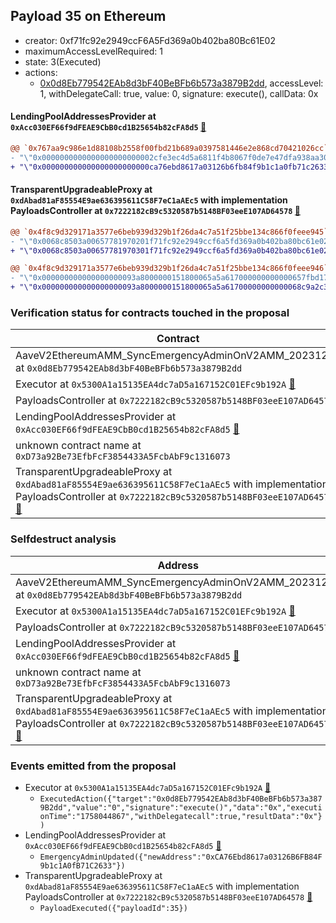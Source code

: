 ## Payload 35 on Ethereum

- creator: 0xf71fc92e2949ccF6A5Fd369a0b402ba80Bc61E02
- maximumAccessLevelRequired: 1
- state: 3(Executed)
- actions:
  - [0x0d8Eb779542EAb8d3bF40BeBFb6b573a3879B2dd](https://etherscan.io/tx/0x0d8Eb779542EAb8d3bF40BeBFb6b573a3879B2dd), accessLevel: 1, withDelegateCall: true, value: 0, signature: execute(), callData: 0x

#### LendingPoolAddressesProvider at `0xAcc030EF66f9dFEAE9CbB0cd1B25654b82cFA8d5` [:ghost:](https://github.com/bgd-labs/aave-address-book  "AaveV2EthereumAMM.POOL_ADDRESSES_PROVIDER")

```diff
@@ `0x767aa9c986e1d88108b2558f00fbd21b689a0397581446e2e868cd70421026cc` raw  @@
- "\"0x0000000000000000000000002cfe3ec4d5a6811f4b8067f0de7e47dfa938aa30\""
+ "\"0x000000000000000000000000ca76ebd8617a03126b6fb84f9b1c1a0fb71c2633\""

```
#### TransparentUpgradeableProxy at `0xdAbad81aF85554E9ae636395611C58F7eC1aAEc5` with implementation PayloadsController at `0x7222182cB9c5320587b5148BF03eeE107AD64578` [:ghost:](https://github.com/bgd-labs/aave-address-book  "GovernanceV3Ethereum.PAYLOADS_CONTROLLER")

```diff
@@ `0x4f8c9d329171a3577e6beb939d329b1f26da4c7a51f25bbe134c866f0feee945` raw  @@
- "\"0x0068c8503a00657781970201f71fc92e2949ccf6a5fd369a0b402ba80bc61e02\""
+ "\"0x0068c8503a00657781970301f71fc92e2949ccf6a5fd369a0b402ba80bc61e02\""

@@ `0x4f8c9d329171a3577e6beb939d329b1f26da4c7a51f25bbe134c866f0feee946` raw  @@
- "\"0x000000000000000000093a8000000151800065a5a617000000000000657fbd17\""
+ "\"0x000000000000000000093a8000000151800065a5a61700000000000068c9a2c3\""

```
### Verification status for contracts touched in the proposal

| Contract | Status |
|---------|------------|
| AaveV2EthereumAMM_SyncEmergencyAdminOnV2AMM_20231207 at `0x0d8Eb779542EAb8d3bF40BeBFb6b573a3879B2dd` | Contract |
| Executor at `0x5300A1a15135EA4dc7aD5a167152C01EFc9b192A` [:ghost:](https://github.com/bgd-labs/aave-address-book  "AaveV2Ethereum.POOL_ADMIN") | Contract |
| PayloadsController at `0x7222182cB9c5320587b5148BF03eeE107AD64578` | Contract |
| LendingPoolAddressesProvider at `0xAcc030EF66f9dFEAE9CbB0cd1B25654b82cFA8d5` [:ghost:](https://github.com/bgd-labs/aave-address-book  "AaveV2EthereumAMM.POOL_ADDRESSES_PROVIDER") | Contract |
| unknown contract name at `0xD73a92Be73EfbFcF3854433A5FcbAbF9c1316073` | EOA |
| TransparentUpgradeableProxy at `0xdAbad81aF85554E9ae636395611C58F7eC1aAEc5` with implementation PayloadsController at `0x7222182cB9c5320587b5148BF03eeE107AD64578` [:ghost:](https://github.com/bgd-labs/aave-address-book  "GovernanceV3Ethereum.PAYLOADS_CONTROLLER") | Contract |

### Selfdestruct analysis

| Address | Result |
|---------|------------|
| AaveV2EthereumAMM_SyncEmergencyAdminOnV2AMM_20231207 at `0x0d8Eb779542EAb8d3bF40BeBFb6b573a3879B2dd` | Safe |
| Executor at `0x5300A1a15135EA4dc7aD5a167152C01EFc9b192A` [:ghost:](https://github.com/bgd-labs/aave-address-book  "AaveV2Ethereum.POOL_ADMIN") | DelegateCall |
| PayloadsController at `0x7222182cB9c5320587b5148BF03eeE107AD64578` | Safe |
| LendingPoolAddressesProvider at `0xAcc030EF66f9dFEAE9CbB0cd1B25654b82cFA8d5` [:ghost:](https://github.com/bgd-labs/aave-address-book  "AaveV2EthereumAMM.POOL_ADDRESSES_PROVIDER") | DelegateCall |
| unknown contract name at `0xD73a92Be73EfbFcF3854433A5FcbAbF9c1316073` | Empty |
| TransparentUpgradeableProxy at `0xdAbad81aF85554E9ae636395611C58F7eC1aAEc5` with implementation PayloadsController at `0x7222182cB9c5320587b5148BF03eeE107AD64578` [:ghost:](https://github.com/bgd-labs/aave-address-book  "GovernanceV3Ethereum.PAYLOADS_CONTROLLER") | DelegateCall |

### Events emitted from the proposal

- Executor at `0x5300A1a15135EA4dc7aD5a167152C01EFc9b192A` [:ghost:](https://github.com/bgd-labs/aave-address-book  "AaveV2Ethereum.POOL_ADMIN")
  - `ExecutedAction({"target":"0x0d8Eb779542EAb8d3bF40BeBFb6b573a3879B2dd","value":"0","signature":"execute()","data":"0x","executionTime":"1758044867","withDelegatecall":true,"resultData":"0x"})`
- LendingPoolAddressesProvider at `0xAcc030EF66f9dFEAE9CbB0cd1B25654b82cFA8d5` [:ghost:](https://github.com/bgd-labs/aave-address-book  "AaveV2EthereumAMM.POOL_ADDRESSES_PROVIDER")
  - `EmergencyAdminUpdated({"newAddress":"0xCA76Ebd8617a03126B6FB84F9b1c1A0fB71C2633"})`
- TransparentUpgradeableProxy at `0xdAbad81aF85554E9ae636395611C58F7eC1aAEc5` with implementation PayloadsController at `0x7222182cB9c5320587b5148BF03eeE107AD64578` [:ghost:](https://github.com/bgd-labs/aave-address-book  "GovernanceV3Ethereum.PAYLOADS_CONTROLLER")
  - `PayloadExecuted({"payloadId":35})`
